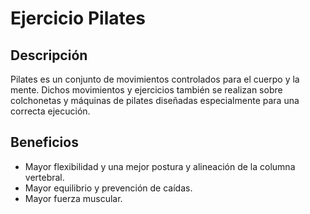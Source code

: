 # Ejercicio Pilates

## Descripción
Pilates es un conjunto de movimientos controlados para el cuerpo y la mente. Dichos movimientos y ejercicios también se realizan sobre colchonetas y máquinas de pilates diseñadas especialmente para una correcta ejecución.

## Beneficios
- Mayor flexibilidad y una mejor postura y alineación de la columna vertebral. 
- Mayor equilibrio y prevención de caídas.
- Mayor fuerza muscular.